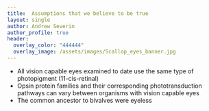 ```yaml
---
title:  Assumptions that we believe to be true
layout: single
author: Andrew Severin
author_profile: true
header:
  overlay_color: "444444"
  overlay_image: /assets/images/Scallop_eyes_banner.jpg
---
```


* All vision capable eyes examined to date use the same type of photopigment (11-cis-retinal)
* Opsin protein families and their corresponding phototransduction pathways can vary between organisms with vision capable eyes
* The common ancestor to bivalves were eyeless
